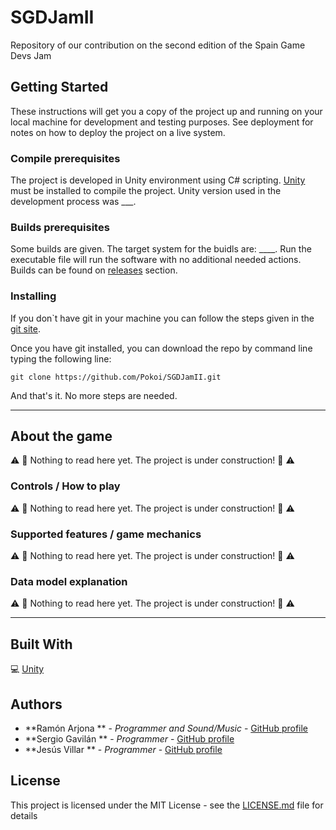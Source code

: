 # SGDJamII
Repository of our contribution on the second edition of the Spain Game Devs Jam


## Getting Started

These instructions will get you a copy of the project up and running on your local machine for development and testing purposes. See deployment for notes on how to deploy the project on a live system.

### Compile prerequisites

The project is developed in Unity environment using C# scripting. [Unity](https://unity.com) must be installed to compile the project. Unity version used in the development process was ___.  

### Builds prerequisites

Some builds are given. The target system for the buidls are: ____. Run the executable file will run the software with no additional needed actions. 
Builds can be found on [releases](https://github.com/Pokoi/SGDJamII/releases) section.

### Installing

If you don`t have git in your machine you can follow the steps given in the [git site](https://git-scm.com/).  

Once you have git installed, you can download the repo by command line typing the following line:

```
git clone https://github.com/Pokoi/SGDJamII.git
```

And that's it. No more steps are needed.  

***

## About the game  

:warning: :construction: Nothing to read here yet. The project is under construction!  :construction: :warning:  

### Controls / How to play

:warning: :construction: Nothing to read here yet. The project is under construction!  :construction: :warning:  

### Supported features / game mechanics

:warning: :construction: Nothing to read here yet. The project is under construction!  :construction: :warning:  

### Data model explanation

:warning: :construction: Nothing to read here yet. The project is under construction!  :construction: :warning:  

***

## Built With

:computer: [Unity](https://unity.com) 

## Authors

* **Ramón Arjona ** - *Programmer and Sound/Music* - [GitHub profile](https://github.com/ramonarj) 
* **Sergio Gavilán ** - *Programmer* - [GitHub profile](https://github.com/sgavil)  
* **Jesús Villar ** - *Programmer* - [GitHub profile](https://github.com/Pokoi)


## License

This project is licensed under the MIT License - see the [LICENSE.md](LICENSE.md) file for details
